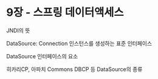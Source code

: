 # 9장 - 스프링 데이터액세스

JNDI의 뜻

DataSource: Connection 인스턴스를 생성하는 표준 인터페이스

DataSource 인터페이스의 요소

히카리CP, 아파치 Commons DBCP 등 DataSource의 종류

